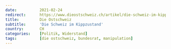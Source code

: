 ```yaml
---
date:          2021-02-24
redirect:      https://www.dieostschweiz.ch/artikel/die-schweiz-im-kippzustand-QQ6a3q6
title:         Die Ostschweiz
subtitle:      'Die Schweiz im Kippzustand'
country:       CH
categories:    [Politik, Widerstand]
tags:          [die ostschweiz, bundesrat, manipulation]
---
```

